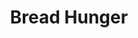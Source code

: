 ---
layout: post
title: Bread Hunger
permalink: /addons/compliance32x/Bread%20Hunger
comments: true
comments-id: BreadHunger
header-img: compliance32x/addons/Bread Hunger.jpg

long_text: Replaces the drumsticks in the hunger bar with bread. <br><br> v1.1 more compliant texture

authors:
  - BellPepperBrian

download:
  - 1.16:
    - https://github.com/Compliance-Addons/Addons/raw/master/32x/Bread%20Hunger/Compliance%20Bread%20Hunger%2032x.zip
---